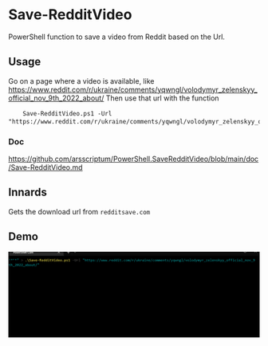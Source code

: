 # Save-RedditVideo

PowerShell function to save a video from Reddit based on the Url.

## Usage

Go on a page where a video is available, like https://www.reddit.com/r/ukraine/comments/yqwngl/volodymyr_zelenskyy_official_nov_9th_2022_about/
Then use that url with the function

```
    Save-RedditVideo.ps1 -Url "https://www.reddit.com/r/ukraine/comments/yqwngl/volodymyr_zelenskyy_official_nov_9th_2022_about/"
```

### Doc

https://github.com/arsscriptum/PowerShell.SaveRedditVideo/blob/main/doc/Save-RedditVideo.md

## Innards

Gets the download url from ```redditsave.com``` 

## Demo

![Demo](https://raw.githubusercontent.com/arsscriptum/PowerShell.SaveRedditVideo/main/doc/demo.gif)
